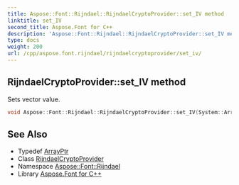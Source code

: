 ```yaml
---
title: Aspose::Font::Rijndael::RijndaelCryptoProvider::set_IV method
linktitle: set_IV
second_title: Aspose.Font for C++
description: 'Aspose::Font::Rijndael::RijndaelCryptoProvider::set_IV method. Sets vector value in C++.'
type: docs
weight: 200
url: /cpp/aspose.font.rijndael/rijndaelcryptoprovider/set_iv/
---
```

## RijndaelCryptoProvider::set_IV method


Sets vector value.

```cpp
void Aspose::Font::Rijndael::RijndaelCryptoProvider::set_IV(System::ArrayPtr<uint8_t> value)
```

## See Also

* Typedef [ArrayPtr](../../../system/arrayptr/)
* Class [RijndaelCryptoProvider](../)
* Namespace [Aspose::Font::Rijndael](../../)
* Library [Aspose.Font for C++](../../../)
